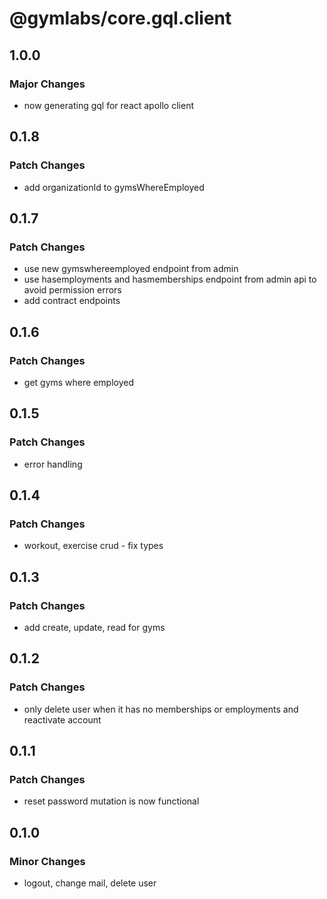 # @gymlabs/core.gql.client

## 1.0.0

### Major Changes

- now generating gql for react apollo client

## 0.1.8

### Patch Changes

- add organizationId to gymsWhereEmployed

## 0.1.7

### Patch Changes

- use new gymswhereemployed endpoint from admin
- use hasemployments and hasmemberships endpoint from admin api to avoid permission errors
- add contract endpoints

## 0.1.6

### Patch Changes

- get gyms where employed

## 0.1.5

### Patch Changes

- error handling

## 0.1.4

### Patch Changes

- workout, exercise crud - fix types

## 0.1.3

### Patch Changes

- add create, update, read for gyms

## 0.1.2

### Patch Changes

- only delete user when it has no memberships or employments and reactivate account

## 0.1.1

### Patch Changes

- reset password mutation is now functional

## 0.1.0

### Minor Changes

- logout, change mail, delete user
